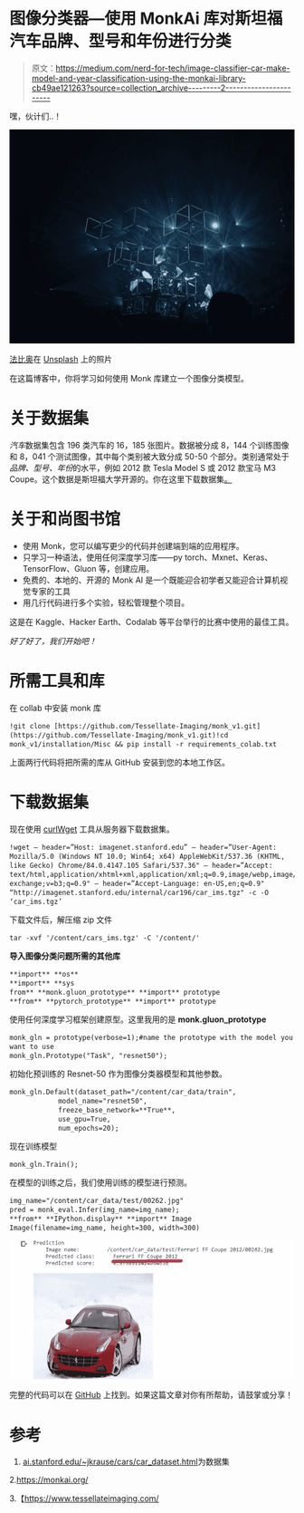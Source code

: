 # 图像分类器—使用 MonkAi 库对斯坦福汽车品牌、型号和年份进行分类

> 原文：<https://medium.com/nerd-for-tech/image-classifier-car-make-model-and-year-classification-using-the-monkai-library-cb49ae121263?source=collection_archive---------2----------------------->

嘿，伙计们..！

![](img/0acaec9fa44ee7bffb4c7e5570a9f627.png)

[法比奥](https://unsplash.com/@fabioha?utm_source=medium&utm_medium=referral)在 [Unsplash](https://unsplash.com?utm_source=medium&utm_medium=referral) 上的照片

在这篇博客中，你将学习如何使用 Monk 库建立一个图像分类模型。

# **关于数据集**

*汽车*数据集包含 196 类汽车的 16，185 张图片。数据被分成 8，144 个训练图像和 8，041 个测试图像，其中每个类别被大致分成 50-50 个部分。类别通常处于*品牌、型号、年份*的水平，例如 2012 款 Tesla Model S 或 2012 款宝马 M3 Coupe。这个数据是斯坦福大学开源的。你在这里下载数据集[。](http://ai.stanford.edu/~jkrause/cars/car_dataset.html)

# 关于和尚图书馆

*   使用 Monk，您可以编写更少的代码并创建端到端的应用程序。
*   只学习一种语法，使用任何深度学习库——py torch、Mxnet、Keras、TensorFlow、Gluon 等，创建应用。
*   免费的、本地的、开源的 Monk AI 是一个既能迎合初学者又能迎合计算机视觉专家的工具
*   用几行代码进行多个实验，轻松管理整个项目。

这是在 Kaggle、Hacker Earth、Codalab 等平台举行的比赛中使用的最佳工具。

*好了好了，我们开始吧！*

# **所需工具和库**

在 collab 中安装 monk 库

```
!git clone [https://github.com/Tessellate-Imaging/monk_v1.git](https://github.com/Tessellate-Imaging/monk_v1.git)!cd monk_v1/installation/Misc && pip install -r requirements_colab.txt
```

上面两行代码将把所需的库从 GitHub 安装到您的本地工作区。

# 下载数据集

现在使用 [curlWget](https://chrome.google.com/webstore/detail/curlwget/jmocjfidanebdlinpbcdkcmgdifblncg?hl=en) 工具从服务器下载数据集。

```
!wget — header=”Host: imagenet.stanford.edu” — header=”User-Agent: Mozilla/5.0 (Windows NT 10.0; Win64; x64) AppleWebKit/537.36 (KHTML, like Gecko) Chrome/84.0.4147.105 Safari/537.36" — header=”Accept: text/html,application/xhtml+xml,application/xml;q=0.9,image/webp,image/apng,*/*;q=0.8,application/signed-exchange;v=b3;q=0.9" — header=”Accept-Language: en-US,en;q=0.9" “http://imagenet.stanford.edu/internal/car196/car_ims.tgz" -c -O ‘car_ims.tgz’
```

下载文件后，解压缩 zip 文件

```
tar -xvf '/content/cars_ims.tgz' -C '/content/'
```

**导入图像分类问题所需的其他库**

```
**import** **os**
**import** **sys
from** **monk.gluon_prototype** **import** prototype
**from** **pytorch_prototype** **import** prototype
```

使用任何深度学习框架创建原型。这里我用的是 **monk.gluon_prototype**

```
monk_gln = prototype(verbose=1);#name the prototype with the model you want to use
monk_gln.Prototype("Task", "resnet50");
```

初始化预训练的 Resnet-50 作为图像分类器模型和其他参数。

```
monk_gln.Default(dataset_path="/content/car_data/train", 
            model_name="resnet50", 
            freeze_base_network=**True**,
            use_gpu=True,
            num_epochs=20);
```

现在训练模型

```
monk_gln.Train();
```

在模型的训练之后，我们使用训练的模型进行预测。

```
img_name="/content/car_data/test/00262.jpg"
pred = monk_eval.Infer(img_name=img_name);
**from** **IPython.display** **import** Image
Image(filename=img_name, height=300, width=300)
```

![](img/226f5f9ccf63072458bc0236bedfbeb0.png)

完整的代码可以在 [GitHub](http://github.com/ratnasankeerthanreddy/monkai-cars-model-classification) 上找到。如果这篇文章对你有所帮助，请鼓掌或分享！

# 参考

1.  [ai.stanford.edu/~jkrause/cars/car_dataset.html](https://ai.stanford.edu/~jkrause/cars/car_dataset.html)为数据集

2.https://monkai.org/

3.【https://www.tessellateimaging.com/ 